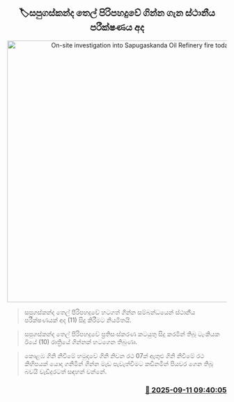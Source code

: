 <p align='center'><b><h2 align='center' title='On-site investigation into Sapugaskanda Oil Refinery fire today'>🏷සපුගස්කන්ද තෙල් පිරිපහදුවේ ගින්න ගැන ස්ථානීය පරීක්ෂණය අද</h2></b></p>
<p align='center'><img src='https://helakuru.sgp1.cdn.digitaloceanspaces.com/esana/images/lib/fire-sapugaskanda.jpg' width='600' alt='On-site investigation into Sapugaskanda Oil Refinery fire today'></p>

> සපුගස්කන්ද තෙල් පිරිපහදුවේ හටගත් ගින්න සම්බන්ධයෙන් ස්ථානීය පරීක්ෂණයක් අද (11) සිදු කිරීමට නියමිතයි.

> සපුගස්කන්ද තෙල් පිරිපහදුවේ ප්‍රතිසංස්කරණ කටයුතු සිදු කරමින් තිබූ ටැංකියක ඊයේ (10) රාත්‍රියේ ගින්නක් හටගෙන තිබුණා.

> කොළඹ ගිනි නිවීමේ හමුදාවේ ගිනි නිවන රථ 07ක් ඇතුළු ගිනි නිවීමේ රථ කිහිපයක් යොදා ගනිමින් ගින්න මැඩ පැවැත්වීමට කඩිනමින් පියවර ගෙන තිබූ බවයි වැඩිදුරටත් සඳහන් වන්නේ.



<h3 align='right'><a href='https://www.helakuru.lk/esana/p/113521/'>📅 2025-09-11 09:40:05</a></h3>
